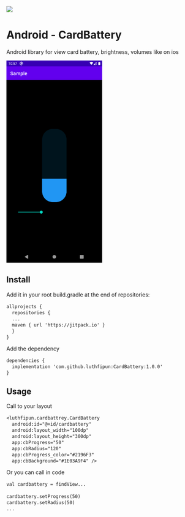 [![](https://jitpack.io/v/luthfipun/CardBattery.svg)](https://jitpack.io/#luthfipun/CardBattery)

# Android - CardBattery

Android library for view card battery, brightness, volumes like on ios

<img src="https://github.com/luthfipun/CardBattery/blob/master/ss/ss.png" width="250" />

## Install

Add it in your root build.gradle at the end of repositories:

```
allprojects {
  repositories {
  ...
  maven { url 'https://jitpack.io' }
  }
}
```


Add the dependency
```
dependencies {
  implementation 'com.github.luthfipun:CardBattery:1.0.0'
}
```



## Usage

Call to your layout

```
<luthfipun.cardbattrey.CardBattery
  android:id="@+id/cardbattery"
  android:layout_width="100dp"
  android:layout_height="300dp"
  app:cbProgress="50"
  app:cbRadius="120"
  app:cbProgress_color="#2196F3"
  app:cbBackground="#1E03A9F4" />
```

Or you can call in code

```
val cardbattery = findView...

cardbattery.setProgress(50)
cardbattery.setRadius(50)
...


```
